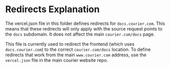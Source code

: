 # Redirects Explanation

The vercel.json file in this folder defines redirects for `docs.courier.com`. This means that
these redirects will only apply with the source request points to the `docs` subdomain. It does
not affect the main `courier.com/docs` page.

This file is currently used to redirect the frontend (which uses `docs.courier.com`) to the
correct `courier.com/docs` location. To define redirects that work from the main `www.courier.com`
address, use the `vercel.json` file in the main courier website repo.
